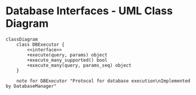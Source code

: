 # Database Interfaces - UML Class Diagram

```mermaid
classDiagram
    class DBExecutor {
        <<interface>>
        +execute(query, params) object
        +execute_many_supported() bool
        +execute_many(query, params_seq) object
    }

    note for DBExecutor "Protocol for database execution\nImplemented by DatabaseManager"
```
